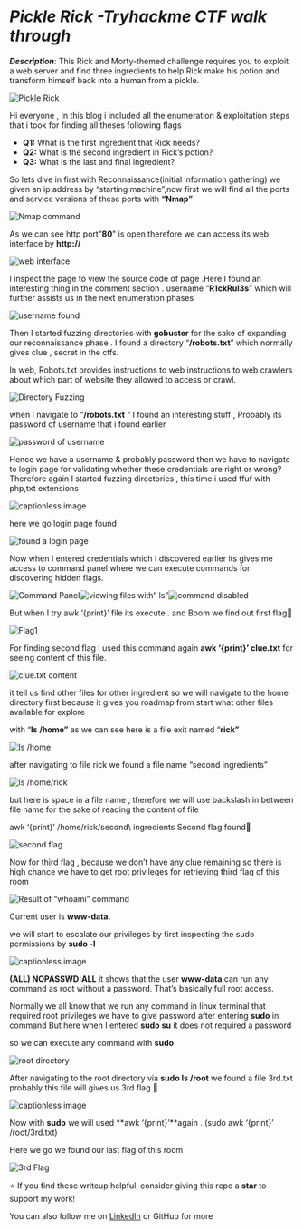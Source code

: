 ***Pickle Rick -Tryhackme CTF walk through***
=======================================


***Description***: This Rick and Morty-themed challenge requires you to exploit a web server and find three ingredients to help Rick make his potion and transform himself back into a human from a pickle.

![Pickle Rick](https://miro.medium.com/v2/resize:fit:1004/format:webp/1*ip2ih9ZJcj4RrysV8Uq5pw.png)

Hi everyone , In this blog i included all the enumeration & exploitation steps that i took for finding all theses following flags

*   **Q1:** What is the first ingredient that Rick needs?
*   **Q2:** What is the second ingredient in Rick’s potion?
*   **Q3:** What is the last and final ingredient?

So lets dive in first with Reconnaissance(initial information gathering)
we given an ip address by “starting machine”,now first we will find all the ports and service versions of these ports with **“Nmap”**

![Nmap command](https://miro.medium.com/v2/resize:fit:1400/format:webp/1*MjJCcaDCPq9KCDTxKEVkRg.png)

As we can see http port”**80**" is open therefore we can access its web interface by **http://<ip address>**

![web interface](https://miro.medium.com/v2/resize:fit:1400/format:webp/1*oboFNtd259JzdkbSp9DHMQ.png)

I inspect the page to view the source code of page .Here I found an interesting thing in the comment section . username “**R1ckRul3s**” which will further assists us in the next enumeration phases

![username found](https://miro.medium.com/v2/resize:fit:1400/format:webp/1*p6d3xvw7L9f_RbS-tnD7eg.png)

Then I started fuzzing directories with **gobuster** for the sake of expanding our reconnaissance phase . I found a directory “**/robots.txt**” which normally gives clue , secret in the ctfs.

In web, Robots.txt provides instructions to web instructions to web crawlers about which part of website they allowed to access or crawl.

![Directory Fuzzing](https://miro.medium.com/v2/resize:fit:1400/format:webp/1*Qkl3Jf2WGJHcV4Llfy823A.png)

when I navigate to “**/robots.txt** “ I found an interesting stuff , Probably its password of username that i found earlier

![password of username](https://miro.medium.com/v2/resize:fit:1254/format:webp/1*TM1vB6merUDDRGZq32UYmQ.png)

Hence we have a username & probably password then we have to navigate to login page for validating whether these credentials are right or wrong?Therefore again I started fuzzing directories , this time i used ffuf with php,txt extensions

![captionless image](https://miro.medium.com/v2/resize:fit:1400/format:webp/1*TTOjIRUw4Po0K36HOasZQw.png)

here we go login page found

![found a login page](https://miro.medium.com/v2/resize:fit:1366/format:webp/1*NN0n1ryvtvPEIgCfj36PnQ.png)

Now when I entered credentials which I discovered earlier its gives me access to command panel where we can execute commands for discovering hidden flags.

![Command Panel](https://miro.medium.com/v2/resize:fit:1400/format:webp/1*mehusZy01fac_oh-FLKVXA.png)![viewing files with” ls”](https://miro.medium.com/v2/resize:fit:864/format:webp/1*OBzRCg8-x-6gSyzQMrnUkA.png)![command disabled](https://miro.medium.com/v2/resize:fit:1184/format:webp/1*PIOiCiDFm8PgTvJ0nMna6g.png)

But when I try awk ‘{print}’ file its execute . and Boom we find out first flag🎉

![Flag1](https://miro.medium.com/v2/resize:fit:996/format:webp/1*wlvYf9kf-mtuIXUMI6jNbg.png)

For finding second flag I used this command again **awk ‘{print}’ clue.txt** for seeing content of this file.

![clue.txt content](https://miro.medium.com/v2/resize:fit:1140/format:webp/1*rn_oinuZGLEYbFaBJ-BWAA.png)

it tell us find other files for other ingredient so we will navigate to the home directory first because it gives you roadmap from start what other files available for explore

with “**ls /home”** as we can see here is a file exit named “**rick”**

![ls /home](https://miro.medium.com/v2/resize:fit:1084/format:webp/1*1ETtpp7OkgNlAOkfrjSjpA.png)

after navigating to file rick we found a file name “second ingredients”

![ls /home/rick](https://miro.medium.com/v2/resize:fit:1044/format:webp/1*mapkxyjhb3iakpk8QCvPUw.png)

but here is space in a file name , therefore we will use backslash in between file name for the sake of reading the content of file

awk ‘{print}’ /home/rick/second\ ingredients
Second flag found🎉

![second flag](https://miro.medium.com/v2/resize:fit:960/format:webp/1*2mKuMOMLgAKY78hlhdQSkg.png)

Now for third flag , because we don’t have any clue remaining so there is high chance we have to get root privileges for retrieving third flag of this room

![Result of “whoami” command](https://miro.medium.com/v2/resize:fit:938/format:webp/1*9gF-rnxaAz9tKt_zvUAcdQ.png)

Current user is **www-data.**

we will start to escalate our privileges by first inspecting the sudo permissions
by **sudo -l**

![captionless image](https://miro.medium.com/v2/resize:fit:1400/format:webp/1*jPRMqsDXbUDb2gqLaTTfrQ.png)

**(ALL) NOPASSWD:ALL** it shows that the user **www-data** can run any command as root without a password. That’s basically full root access.

Normally we all know that we run any command in linux terminal that required root privileges we have to give password after entering **sudo** in command
But here when I entered **sudo su** it does not required a password

so we can execute any command with **sudo**

![root directory](https://miro.medium.com/v2/resize:fit:962/format:webp/1*UMycYeUWYo0SE0La7NNEIA.png)

After navigating to the root directory via **sudo ls /root** we found a file 3rd.txt probably this file will gives us 3rd flag 🎉

![captionless image](https://miro.medium.com/v2/resize:fit:1022/format:webp/1*km7MqZ_b8KU78H1mL5GspA.png)

Now with **sudo** we will used **awk ‘{print}’<filename>**again .
(sudo awk ‘{print}’ /root/3rd.txt)

Here we go we found our last flag of this room

![3rd Flag](https://miro.medium.com/v2/resize:fit:832/format:webp/1*A3NjDmzVCreIC-JIBJ6AwA.png)

⭐ If you find these writeup helpful, consider giving this repo a **star** to support my work!  

You can also follow me on [LinkedIn](https://www.linkedin.com/in/muhammad-ahsanijaz) or GitHub for more

